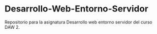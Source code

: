 # Desarrollo-Web-Entorno-Servidor
Repositorio para la asignatura Desarrollo web entorno servidor del curso DAW 2.
